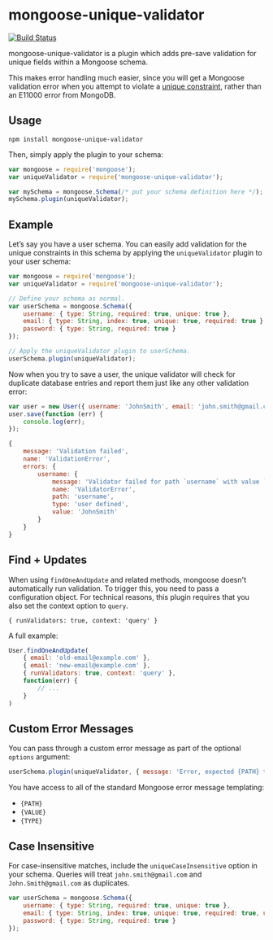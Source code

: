 mongoose-unique-validator
=========================

[![Build Status](https://travis-ci.org/blakehaswell/mongoose-unique-validator.svg)](https://travis-ci.org/blakehaswell/mongoose-unique-validator)

mongoose-unique-validator is a plugin which adds pre-save validation for unique fields within a Mongoose schema.

This makes error handling much easier, since you will get a Mongoose validation error when you attempt to violate a
[unique constraint](http://mongoosejs.com/docs/api.html#schematype_SchemaType-unique), rather than an E11000 error
from MongoDB.

Usage
-----

```
npm install mongoose-unique-validator
```

Then, simply apply the plugin to your schema:

```js
var mongoose = require('mongoose');
var uniqueValidator = require('mongoose-unique-validator');

var mySchema = mongoose.Schema(/* put your schema definition here */);
mySchema.plugin(uniqueValidator);
```

Example
-------

Let’s say you have a user schema. You can easily add validation for the unique constraints in this schema by applying
the `uniqueValidator` plugin to your user schema:

```js
var mongoose = require('mongoose');
var uniqueValidator = require('mongoose-unique-validator');

// Define your schema as normal.
var userSchema = mongoose.Schema({
    username: { type: String, required: true, unique: true },
    email: { type: String, index: true, unique: true, required: true },
    password: { type: String, required: true }
});

// Apply the uniqueValidator plugin to userSchema.
userSchema.plugin(uniqueValidator);
```

Now when you try to save a user, the unique validator will check for duplicate database entries and report them just
like any other validation error:

```js
var user = new User({ username: 'JohnSmith', email: 'john.smith@gmail.com', password: 'j0hnNYb0i' });
user.save(function (err) {
    console.log(err);
});
```

```js
{
    message: 'Validation failed',
    name: 'ValidationError',
    errors: {
        username: {
            message: 'Validator failed for path `username` with value `JohnSmith`',
            name: 'ValidatorError',
            path: 'username',
            type: 'user defined',
            value: 'JohnSmith'
        }
    }
}
```

Find + Updates
--------------

When using `findOneAndUpdate` and related methods, mongoose doesn't automatically run validation. To trigger this,
you need to pass a configuration object. For technical reasons, this plugin requires that you also set the context
option to `query`.

`{ runValidators: true, context: 'query' }`

A full example:

```js
User.findOneAndUpdate(
    { email: 'old-email@example.com' },
    { email: 'new-email@example.com' },
    { runValidators: true, context: 'query' },
    function(err) {
        // ...
    }
)
```

Custom Error Messages
---------------------

You can pass through a custom error message as part of the optional `options` argument:

```js
userSchema.plugin(uniqueValidator, { message: 'Error, expected {PATH} to be unique.' });
```

You have access to all of the standard Mongoose error message templating:

*   `{PATH}`
*   `{VALUE}`
*   `{TYPE}`


Case Insensitive
---------------------

For case-insensitive matches, include the `uniqueCaseInsensitive` option in your schema. Queries will treat `john.smith@gmail.com` and `John.Smith@gmail.com` as duplicates.

```js
var userSchema = mongoose.Schema({
    username: { type: String, required: true, unique: true },
    email: { type: String, index: true, unique: true, required: true, uniqueCaseInsensitive: true },
    password: { type: String, required: true }
});
```
